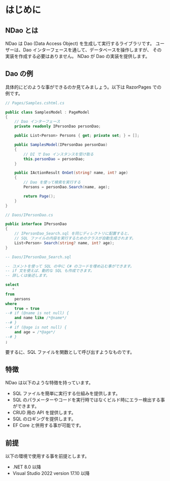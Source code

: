 # はじめに

## NDao とは

NDao は Dao (Data Access Object) を生成して実行するライブラリです。
ユーザーは、Dao インターフェースを通して、データベースを操作しますが、
その実装を作成する必要はありません。
NDao が Dao の実装を提供します。

## Dao の例

具体的にどのような事ができるのか見てみましょう。以下は RazorPages での例です。

```csharp
// Pages/Samples.cshtml.cs

public class SamplesModel : PageModel
{
	// Dao インターフェース
	private readonly IPersonDao personDao;

	public List<Person> Persons { get; private set; } = [];

    public SamplesModel(IPersonDao personDao)
	{
		// DI で Dao インスタンスを受け取る
		this.personDao = personDao;
	}

	public IActionResult OnGet(string? name, int? age)
	{
		// Dao を使って検索を実行する
		Persons = personDao.Search(name, age);

		return Page();
	}
}
```

```csharp
// Daos/IPersonDao.cs

public interface IPersonDao
{
	// IPersonDao_Search.sql を同じディレクトリに配置すると、
	// SQL ファイルの内容を実行するためのクラスが自動生成されます。
	List<Person> Search(string? name, int? age);
}
```

```sql
-- Daos/IPersonDao_Search.sql

-- コメントを使って SQL の中に C# のコードを埋め込む事ができます。
-- if 文を使えば、動的な SQL も作成できます。
-- 詳しくは後述します。

select
   *
from
    persons
where
    true = true
--# if (@name is not null) {
    and name like /*@name*/
--# }
--# if (@age is not null) {
    and age = /*@age*/
--# }
;
```

要するに、SQL ファイルを関数として呼び出すようなものです。

## 特徴

NDao は以下のような特徴を持っています。

- SQL ファイルを簡単に実行する仕組みを提供します。
- SQL のパラメーターやコードを実行時ではなくビルド時にエラー検出する事ができます。
- CRUD 用の API を提供します。
- SQL のロギングを提供します。
- EF Core と併用する事が可能です。

## 前提

以下の環境で使用する事を前提とします。

- .NET 8.0 以降
- Visual Studio 2022 version 17.10 以降
